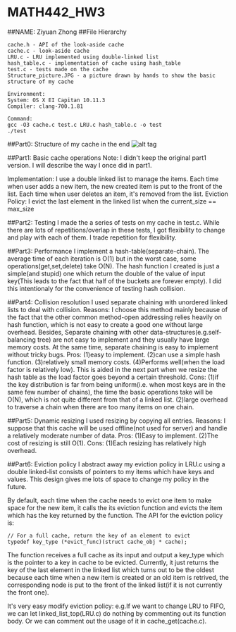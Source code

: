 # MATH442_HW3
##NAME: Ziyuan Zhong
##File Hierarchy
```
cache.h - API of the look-aside cache
cache.c - look-aside cache 
LRU.c - LRU implemented using double-linked list
hash_table.c - implementation of cache using hash_table
test.c - tests made on the cache
Structure_picture.JPG - a picture drawn by hands to show the basic structure of my cache

Environment:
System: OS X EI Capitan 10.11.3
Compiler: clang-700.1.81

Command:
gcc -O3 cache.c test.c LRU.c hash_table.c -o test
./test
```
##Part0: Structure of my cache in the end
![alt tag](https://cloud.githubusercontent.com/assets/12670254/13593047/b681798a-e4ac-11e5-8f82-b3fa1402ab78.JPG)


##Part1: Basic cache operations
Note: I didn't keep the original part1 version. I will describe the way I once did in part1.

Implementation: I use a double linked list to manage the items.
Each time when user adds a new item, the new created item is put to the front of the list. 
Each time when user deletes an item, it's removed from the list.
Eviction Policy: I evict the last element in the linked list when the current_size == max_size


##Part2: Testing
I made the a series of tests on my cache in test.c. While there are lots of repetitions/overlap in these tests, I got flexibility to change and play with each of them. I trade repetition for flexibility.


##Part3: Performance
I implement a hash-table(separate-chain).
The average time of each iteration is O(1) but in the worst case, some operations(get,set,delete) take O(N). The hash function I created is just a simple(and stupid) one which return the double of the value of input key(This leads to the fact that half of the buckets are forever empty). I did this intentionaly for the convenience of testing hash collision.


##Part4: Collision resolution
I used separate chaining with unordered linked lists to deal with collision.
Reasons: I choose this method mainly because of the fact that the other common method-open addressing relies heavily on hash function, which is not easy to create a good one without large overhead.
Besides, Separate chaining with other data-structures(e.g.self-balancing tree) are not easy to implement and they usually have large memory costs.
At the same time, separate chaining is easy to implement without tricky bugs.
Pros:
(1)easy to implement.
(2)can use a simple hash function.
(3)relatively small memory costs.
(4)Performs well(when the load factor is relatively low). This is aided in the next part when we resize the hash table as the load factor goes beyond a certain threshold.
Cons:
(1)if the key distribution is far from being uniform(i.e. when most keys are in the same few number of chains), the time the basic operations take will be O(N), which is not quite different from that of a linked list.
(2)large overhead to traverse a chain when there are too many items on one chain.


##Part5: Dynamic resizing
I used resizing by copying all entries.
Reasons: I suppose that this cache will be used offline(not used for server) and handle a relatively moderate number of data.
Pros: 
(1)Easy to implement.
(2)The cost of resizing is still O(1).
Cons: 
(1)Each resizing has relatively high overhead. 


##Part6: Eviction policy
I abstract away my eviction policy in LRU.c using a double linked-list consists of pointers to my items which have keys and values. This design gives me lots of space to change my policy in the future.

By default, each time when the cache needs to evict one item to make space for the new item, it calls the its eviction function and evicts the item which has the key returned by the function. 
The API for the eviction policy is:
```
// For a full cache, return the key of an element to evict 
typedef key_type (*evict_func)(struct cache_obj * cache);
```
The function receives a full cache as its input and output a key_type which is the pointer to a key in cache to be evicted.
Currently, it just returns the key of the last element in the linked list which turns out to be the oldest because each time when a new item is created or an old item is retrived, the corresponding node is put to the front of the linked list(if it is not currently the front one).

It's very easy modify eviction policy:
e.g.If we want to change LRU to FIFO, we can let linked_list_top(LRU.c) do nothing by commenting out its function body. Or we can comment out the usage of it in cache_get(cache.c).


